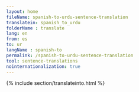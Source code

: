```yaml
---
layout: home
fileName: spanish-to-urdu-sentence-translation
translatein: spanish_to_urdu
folderName : translate
lang: en
from: es
to: ur
langName : spanish-to
permalink: /spanish-to-urdu-sentence-translation
tool: sentence-translations
nointernationalization: true
---
```

{% include section/translateinto.html %}
